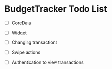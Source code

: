 # BudgetTracker Todo List

- [ ] CoreData
- [ ] Widget
- [ ] Changing transactions
- [ ] Swipe actions
- [ ] Authentication to view transactions

